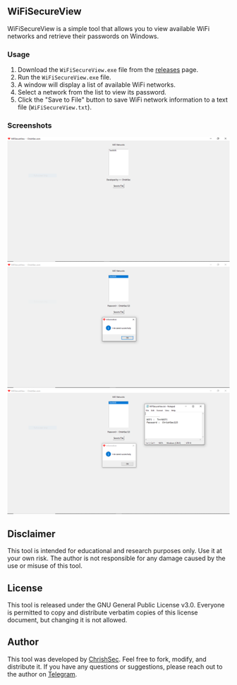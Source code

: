 ## WiFiSecureView

WiFiSecureView is a simple tool that allows you to view available WiFi networks and retrieve their passwords on Windows.

### Usage

1. Download the `WiFiSecureView.exe` file from the [releases](https://github.com/ChrishSec/WiFiSecureView/releases/download/v1.0.0/WiFiSecureView_1.0.0.zip) page.
2. Run the `WiFiSecureView.exe` file.
3. A window will display a list of available WiFi networks.
4. Select a network from the list to view its password.
5. Click the "Save to File" button to save WiFi network information to a text file (`WiFiSecureView.txt`).

### Screenshots

![Screenshot 1](screenshots/screenshot_1.png)
![Screenshot 2](screenshots/screenshot_2.png)
![Screenshot 3](screenshots/screenshot_3.png)

## Disclaimer

This tool is intended for educational and research purposes only. Use it at your own risk. The author is not responsible for any damage caused by the use or misuse of this tool.

## License

This tool is released under the GNU General Public License v3.0. Everyone is permitted to copy and distribute verbatim copies of this license document, but changing it is not allowed.

## Author

This tool was developed by [ChrishSec](https://github.com/ChrishSec). Feel free to fork, modify, and distribute it. If you have any questions or suggestions, please reach out to the author on [Telegram](https://t.me/ChrishSec).

